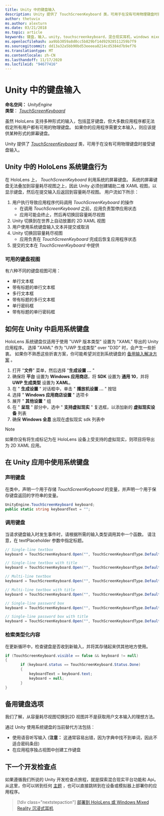 ```yaml
---
title: Unity 中的键盘输入
description: Unity 提供了 TouchScreenKeyboard 类，可用于在没有可用物理键盘时接受键盘输入。
author: thetuvix
ms.author: alexturn
ms.date: 03/21/2018
ms.topic: article
keywords: 键盘，输入，unity，touchscreenkeyboard，混合现实耳机，windows mixed reality 耳机，虚拟现实耳机
ms.openlocfilehash: aa9bb3059a8d0cc5b829bf14d92928511259b7f9
ms.sourcegitcommit: dd13a32a5bb90bd53eeeea8214cd5384d7b9ef76
ms.translationtype: MT
ms.contentlocale: zh-CN
ms.lasthandoff: 11/17/2020
ms.locfileid: "94677416"
---
```

# <a name="keyboard-input-in-unity"></a>Unity 中的键盘输入

**命名空间：** *UnityEngine*<br>
 **类型**： *[TouchScreenKeyboard](https://docs.unity3d.com/ScriptReference/TouchScreenKeyboard.html)*

虽然 HoloLens 支持多种形式的输入，包括蓝牙键盘，但大多数应用程序都无法假定所有用户都有可用的物理键盘。 如果你的应用程序需要文本输入，则应该提供某种形式的屏幕键盘。

Unity 提供了 *[TouchScreenKeyboard](https://docs.unity3d.com/ScriptReference/TouchScreenKeyboard.html)* 类，可用于在没有可用物理键盘时接受键盘输入。

## <a name="hololens-system-keyboard-behavior-in-unity"></a>Unity 中的 HoloLens 系统键盘行为

在 HoloLens 上， *TouchScreenKeyboard* 利用系统的屏幕键盘。 系统的屏幕键盘无法叠加到容量耗尽视图之上，因此 Unity 必须创建辅助二维 XAML 视图，以显示键盘，然后在提交输入后返回到容量耗尽视图。 用户流如下所示：
1. 用户执行导致应用程序代码调用 *TouchScreenKeyboard* 的操作
    * 在调用 *TouchScreenKeyboard* 之前，应用负责暂停应用状态
    * 应用可能会终止，然后再切换回容量耗尽视图
2. Unity 切换到在世界上自动放置的 2D XAML 视图
3. 用户使用系统键盘输入文本并提交或取消
4. Unity 切换回容量耗尽视图
    * 应用负责在 *TouchScreenKeyboard* 完成后恢复应用程序状态
5. 提交的文本在 *TouchScreenKeyboard* 中提供

### <a name="available-keyboard-views"></a>可用的键盘视图

有六种不同的键盘视图可用：
* 单行文本框
* 带有标题的单行文本框
* 多行文本框
* 带有标题的多行文本框
* 单行密码框
* 带有标题的单行密码框

## <a name="how-to-enable-the-system-keyboard-in-unity"></a>如何在 Unity 中启用系统键盘

HoloLens 系统键盘仅适用于使用 "UWP 版本类型" 设置为 "XAML" 导出的 Unity 应用程序。 选择 "XAML" 作为 "UWP 生成类型" over "D3D" 时，会产生一些折衷。 如果你不熟悉这些折衷方案，你可能希望浏览到系统键盘的 [备用输入解决方案](#alternative-keyboard-options) 。
1. 打开 "**文件**" 菜单，然后选择 "**生成设置 ...** "
2. 确保将 **平台** 设置为 **Windows 应用商店**，将 **SDK** 设置为 **通用 10**，并将 **UWP 生成类型** 设置为 **XAML**。
3. 在 " **生成设置** " 对话框中，单击 " **播放机设置 ...** " 按钮
4. 选择 " **Windows 应用商店设置** " 选项卡
5. 展开 " **其他设置** " 组
6. 在 " **呈现** " 部分中，选中 " **支持虚拟现实** " 复选框，以添加新的 **虚拟现实设备** 列表
7. 确保 **Windows 全息** 出现在虚拟现实 sdk 列表中

>[!NOTE]
>如果你没有将生成标记为在 HoloLens 设备上受支持的虚拟现实，则项目将导出为 2D XAML 应用。

## <a name="using-the-system-keyboard-in-your-unity-app"></a>在 Unity 应用中使用系统键盘

### <a name="declare-the-keyboard"></a>声明键盘

在类中，声明一个用于存储 *TouchScreenKeyboard* 的变量，并声明一个用于保存键盘返回的字符串的变量。

```cs
UnityEngine.TouchScreenKeyboard keyboard;
public static string keyboardText = "";
```

### <a name="invoke-the-keyboard"></a>调用键盘

当请求键盘输入时发生事件时，请根据所需的输入类型调用其中一个函数。 请注意，在 textPlaceholder 参数中指定标题。

```cs
// Single-line textbox
keyboard = TouchScreenKeyboard.Open("", TouchScreenKeyboardType.Default, false, false, false, false);

// Single-line textbox with title
keyboard = TouchScreenKeyboard.Open("", TouchScreenKeyboardType.Default, false, false, false, false, "Single-line title");

// Multi-line textbox
keyboard = TouchScreenKeyboard.Open("", TouchScreenKeyboardType.Default, false, true, false, false);

// Multi-line textbox with title
keyboard = TouchScreenKeyboard.Open("", TouchScreenKeyboardType.Default, false, true, false, false, "Multi-line Title");

// Single-line password box
keyboard = TouchScreenKeyboard.Open("", TouchScreenKeyboardType.Default, false, false, true, false);

// Single-line password box with title
keyboard = TouchScreenKeyboard.Open("", TouchScreenKeyboardType.Default, false, false, true, false, "Secure Single-line Title");
```

### <a name="retrieve-typed-contents"></a>检索类型化内容

在更新循环中，检查键盘是否收到新输入，并将其存储起来供其他地方使用。

```cs
if (TouchScreenKeyboard.visible == false && keyboard != null)
{
       if (keyboard.status == TouchScreenKeyboard.Status.Done)
       {
           keyboardText = keyboard.text;
           keyboard = null;
       }
}
```

## <a name="alternative-keyboard-options"></a>备用键盘选项

我们了解，从容量耗尽视图切换到2D 视图并不是获取用户文本输入的理想方法。

通过 Unity 使用系统键盘的当前替代方法包括：
* 使用语音听写输入 (<b>注意：</b> 这通常容易出错，因为字典中找不到单词，因此不适合密码条目) 
* 在应用程序独占视图中创建工作键盘

## <a name="next-development-checkpoint"></a>下一个开发检查点

如果遵循我们所说的 Unity 开发检查点旅程，就是探索混合现实平台功能和 Api。 从这里，你可以转到任何 [主题](unity-development-overview.md#3-platform-capabilities-and-apis) ，也可以直接跳转到在设备或模拟器上部署你的应用程序。

> [!div class="nextstepaction"]
> [部署到 HoloLens 或 Windows Mixed Reality 沉浸式耳机](../platform-capabilities-and-apis/using-visual-studio.md)
